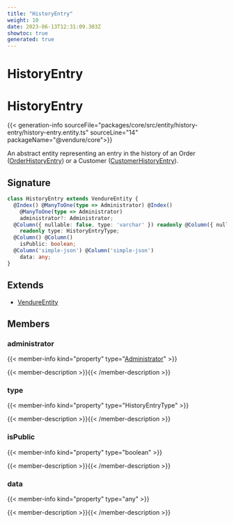 ```yaml
---
title: "HistoryEntry"
weight: 10
date: 2023-06-13T12:31:09.303Z
showtoc: true
generated: true
---
```

<!-- This file was generated from the Vendure source. Do not modify. Instead, re-run the "docs:build" script -->

# HistoryEntry
<div class="symbol">


# HistoryEntry

{{< generation-info sourceFile="packages/core/src/entity/history-entry/history-entry.entity.ts" sourceLine="14" packageName="@vendure/core">}}

An abstract entity representing an entry in the history of an Order (<a href='/typescript-api/entities/order-history-entry#orderhistoryentry'>OrderHistoryEntry</a>)
or a Customer (<a href='/typescript-api/entities/customer-history-entry#customerhistoryentry'>CustomerHistoryEntry</a>).

## Signature

```TypeScript
class HistoryEntry extends VendureEntity {
  @Index() @ManyToOne(type => Administrator) @Index()
    @ManyToOne(type => Administrator)
    administrator?: Administrator;
  @Column({ nullable: false, type: 'varchar' }) readonly @Column({ nullable: false, type: 'varchar' })
    readonly type: HistoryEntryType;
  @Column() @Column()
    isPublic: boolean;
  @Column('simple-json') @Column('simple-json')
    data: any;
}
```
## Extends

 * <a href='/typescript-api/entities/vendure-entity#vendureentity'>VendureEntity</a>


## Members

### administrator

{{< member-info kind="property" type="<a href='/typescript-api/entities/administrator#administrator'>Administrator</a>"  >}}

{{< member-description >}}{{< /member-description >}}

### type

{{< member-info kind="property" type="HistoryEntryType"  >}}

{{< member-description >}}{{< /member-description >}}

### isPublic

{{< member-info kind="property" type="boolean"  >}}

{{< member-description >}}{{< /member-description >}}

### data

{{< member-info kind="property" type="any"  >}}

{{< member-description >}}{{< /member-description >}}


</div>

